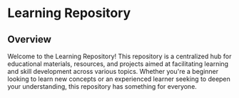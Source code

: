 # Learning Repository

## Overview

Welcome to the Learning Repository! This repository is a centralized hub for educational materials, resources, and projects aimed at facilitating learning and skill development across various topics. Whether you're a beginner looking to learn new concepts or an experienced learner seeking to deepen your understanding, this repository has something for everyone.
